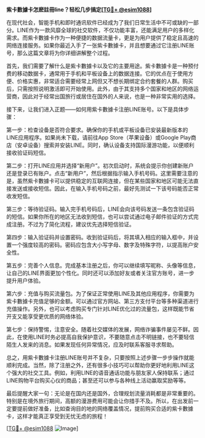 **紫卡數據卡怎麽註冊line？轻松几步搞定[[TG💪+ @esim1088](https://t.me/s/esim1088)]**

在现代社会，智能手机和即时通讯软件已经成为了我们日常生活中不可或缺的一部分。LINE作为一款风靡全球的社交软件，不仅功能丰富，还能满足用户的多样化需求。而紫卡數據卡作为一种便捷的数据流量卡，更是为用户提供了稳定且高速的网络连接服务。如果你最近入手了一张紫卡數據卡，并且想要通过它注册LINE账号，那么这篇文章将为你详细讲解整个过程。

首先，我们需要了解什么是紫卡數據卡以及它的主要用途。紫卡數據卡是一种预付费的移动数据卡，通常用于手机和平板设备上的数据连接。它的优点在于使用方便、价格实惠，非常适合需要经常上网但又不想长期绑定合约套餐的人群。购买后，只需按照说明激活即可开始使用。此外，由于其支持多个国家和地区的网络运营商，因此对于经常出国旅行或居住在国外的人来说，也是一种非常实用的选择。

接下来，让我们进入正题——如何用紫卡數據卡注册LINE账号。以下是具体步骤：

第一步：检查设备是否符合要求。确保你的手机或平板设备已安装最新版本的LINE应用程序。如果尚未下载，请前往App Store（苹果设备）或Google Play商店（安卓设备）搜索并安装LINE。同时，确认设备支持国际漫游功能，以便顺利接收验证码短信。

第二步：打开LINE应用并选择“新用户”。初次启动时，系统会提示你创建新账户还是登录已有账户。点击“新用户”，然后根据指示输入手机号码。这里需要注意的是，虽然紫卡數據卡可以提供稳定的互联网连接，但在某些国家和地区可能无法直接发送或接收短信。因此，在输入手机号码之前，最好先测试一下该号码能否正常收发短信。

第三步：等待验证码。输入完手机号码后，LINE会向该号码发送一条包含验证码的短信。如果你所在的地区无法收到短信，也可以尝试通过电子邮件验证的方式完成注册。不过为了简化流程，建议优先选择短信验证。

第四步：输入验证码并设置密码。收到验证码后，将其填入相应的输入框中，并设置一个强度较高的密码。密码应包含大小写字母、数字及特殊字符，以提高账户安全性。

第五步：完善个人信息。完成基本注册之后，你可以继续填写昵称、头像等信息，让自己的LINE界面更加个性化。同时还可以添加好友或者关注官方账号，进一步提升用户体验。

第六步：充值与购买流量包。为了保证正常使用LINE及其他应用程序，你需要为紫卡數據卡充值足够的金额。可以通过官方网站、第三方支付平台等多种渠道进行充值操作。另外，也可以考虑购买专门针对LINE优化过的流量包，这样既能节省开支又能享受更优质的网络体验。

第七步：保持警惕，注意安全。随着社交媒体的发展，网络诈骗事件屡见不鲜。因此，在使用LINE时务必提高自我保护意识，不要随意点击不明链接，也不要轻信陌生人发来的消息。如果发现任何异常情况，应及时联系客服寻求帮助。

总之，用紫卡數據卡注册LINE账号并不复杂，只要按照上述步骤一步步操作就能顺利完成。当然，除了注册之外，还有很多小技巧可以帮助你更好地利用LINE这个强大的社交工具。例如，利用LINE的语音通话功能与朋友家人保持联系；通过LINE购物平台购买心仪的商品；甚至还可以参与各种线上活动赢取奖励等等。

最后提醒大家一句：无论是在国内还是国外，合理规划流量消耗都是非常重要的。特别是在境外旅行期间，高额的漫游费用可能会让你措手不及。所以，在出发前一定要提前做好准备，比如查询目的地的网络覆盖情况，提前购买合适的紫卡數據卡，这样才能真正享受到无忧无虑的旅程！

[[TG💪+ @esim1088](https://t.me/s/esim1088) ![Image](https://i.postimg.cc/4NQfJmqS/Snipaste-2025-05-13-00-14-12.png)]